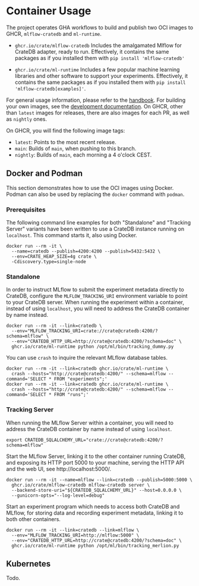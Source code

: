 # Container Usage

The project operates GHA workflows to build and publish two OCI images to
GHCR, `mlflow-cratedb` and `ml-runtime`.

- `ghcr.io/crate/mlflow-cratedb`
  Includes the amalgamated Mlflow for CrateDB adapter, ready to run.
  Effectively, it contains the same packages as if you installed them with
  `pip install 'mlflow-cratedb'`

- `ghcr.io/crate/ml-runtime`
  Includes a few popular machine learning libraries and other software
  to support your experiments. Effectively, it contains the same packages
  as if you installed them with `pip install 'mlflow-cratedb[examples]'`.

For general usage information, please refer to the [handbook](./handbook.md).
For building your own images, see the [development documentation](./development.md).
On GHCR, other than `latest` images for releases, there are also images for
each PR, as well as `nightly` ones.

On GHCR, you will find the following image tags:
- `latest`: Points to the most recent release.
- `main`: Builds of `main`, when pushing to this branch.
- `nightly`: Builds of `main`, each morning a 4 o'clock CEST.


## Docker and Podman

This section demonstrates how to use the OCI images using Docker. Podman
can also be used by replacing the `docker` command with `podman`.


### Prerequisites

The following command line examples for both "Standalone" and "Tracking Server"
variants have been written to use a CrateDB instance running on `localhost`.
This command starts it, also using Docker.

```shell
docker run --rm -it \
  --name=cratedb --publish=4200:4200 --publish=5432:5432 \
  --env=CRATE_HEAP_SIZE=4g crate \
  -Cdiscovery.type=single-node
```


### Standalone

In order to instruct MLflow to submit the experiment metadata directly to CrateDB,
configure the `MLFLOW_TRACKING_URI` environment variable to point to your CrateDB
server. When running the experiment within a container, instead of using `localhost`,
you will need to address the CrateDB container by name instead.

```shell
docker run --rm -it --link=cratedb \
  --env="MLFLOW_TRACKING_URI=crate://crate@cratedb:4200/?schema=mlflow" \
  --env="CRATEDB_HTTP_URL=http://crate@cratedb:4200/?schema=doc" \
  ghcr.io/crate/ml-runtime python /opt/ml/bin/tracking_dummy.py
```

You can use `crash` to inquire the relevant MLflow database tables.
```shell
docker run --rm -it --link=cratedb ghcr.io/crate/ml-runtime \
  crash --hosts="http://crate@cratedb:4200/" --schema=mlflow --command='SELECT * FROM "experiments";'
docker run --rm -it --link=cratedb ghcr.io/crate/ml-runtime \
  crash --hosts="http://crate@cratedb:4200/" --schema=mlflow --command='SELECT * FROM "runs";'
```


### Tracking Server

When running the MLflow Server within a container, you will need to address the
CrateDB container by name instead of using `localhost`.

```shell
export CRATEDB_SQLALCHEMY_URL="crate://crate@cratedb:4200/?schema=mlflow"
```

Start the MLflow Server, linking it to the other container running CrateDB,
and exposing its HTTP port 5000 to your machine, serving the HTTP API
and the web UI, see http://localhost:5000/.

```shell
docker run --rm -it --name=mlflow --link=cratedb --publish=5000:5000 \
  ghcr.io/crate/mlflow-cratedb mlflow-cratedb server \
  --backend-store-uri="${CRATEDB_SQLALCHEMY_URL}" --host=0.0.0.0 \
  --gunicorn-opts="--log-level=debug"
```

Start an experiment program which needs to access both CrateDB and MLflow,
for storing data and recording experiment metadata, linking it to both
other containers.

```shell
docker run --rm -it --link=cratedb --link=mlflow \
  --env="MLFLOW_TRACKING_URI=http://mlflow:5000" \
  --env="CRATEDB_HTTP_URL=http://crate@cratedb:4200/?schema=doc" \
  ghcr.io/crate/ml-runtime python /opt/ml/bin/tracking_merlion.py
```


## Kubernetes

Todo.
